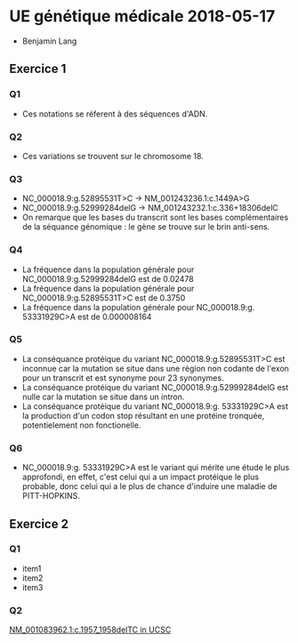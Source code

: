 # UE génétique médicale 2018-05-17
* Benjamin Lang
## Exercice 1
### Q1
* Ces notations se réferent à des séquences d'ADN.
### Q2
* Ces variations se trouvent sur le chromosome 18.
### Q3
* NC_000018.9:g.52895531T>C -> NM_001243236.1:c.1449A>G
* NC_000018.9:g.52999284delG -> NM_001243232.1:c.336+18306delC
* On remarque que les bases du transcrit sont les bases complémentaires de la séquance génomique : le gène se trouve sur le brin anti-sens.
### Q4
* La fréquence dans la population générale pour NC_000018.9:g.52999284delG est de 0.02478
* La fréquence dans la population générale pour NC_000018.9:g.52895531T>C est de 0.3750
* La fréquence dans la population générale pour NC_000018.9:g. 53331929C>A est de 0.000008164
### Q5
* La conséquance protéique du variant NC_000018.9:g.52895531T>C est inconnue car la mutation se situe dans une région non codante de l'exon pour un transcrit et est synonyme pour 23 synonymes.
* La conséquance protéique du variant NC_000018.9:g.52999284delG est nulle car la mutation se situe dans un intron.
* La conséquance protéique du variant NC_000018.9:g. 53331929C>A est la production d'un codon stop résultant en une protéine tronquée, potentielement non fonctionelle.
### Q6
* NC_000018.9:g. 53331929C>A est le variant qui mérite une étude le plus approfondi, en effet, c'est celui qui a un impact protéique le plus probable, donc celui qui a le plus de chance d'induire une maladie de PITT-HOPKINS.
## Exercice 2
### Q1
* item1
* item2
* item3
### Q2
[NM_001083962.1:c.1957_1958delTC in UCSC](http://example.com)
